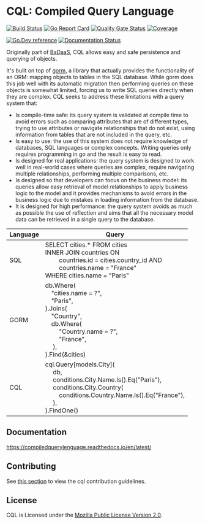# CQL: Compiled Query Language <!-- omit in toc -->

[![Build Status](https://github.com/FrancoLiberali/cql/actions/workflows/cql.yml/badge.svg?branch=main)](https://github.com/FrancoLiberali/cql/actions)
[![Go Report Card](https://goreportcard.com/badge/github.com/FrancoLiberali/cql)](https://goreportcard.com/report/github.com/FrancoLiberali/cql)
[![Quality Gate Status](https://sonarcloud.io/api/project_badges/measure?project=FrancoLiberali_cql&metric=alert_status)](https://sonarcloud.io/summary/new_code?id=FrancoLiberali_cql)
[![Coverage](https://sonarcloud.io/api/project_badges/measure?project=FrancoLiberali_cql&metric=coverage)](https://sonarcloud.io/summary/new_code?id=FrancoLiberali_cql)

[![Go.Dev reference](https://img.shields.io/badge/go.dev-reference-blue?logo=go&logoColor=white)](https://pkg.go.dev/github.com/FrancoLiberali/cql)
[![Documentation Status](https://readthedocs.org/projects/compiledquerylenguage/badge/?version=latest)](https://compiledquerylenguage.readthedocs.io/en/latest/?badge=latest)

Originally part of [BaDaaS](https://github.com/ditrit/badaas), CQL allows easy and safe persistence and querying of objects.

It's built on top of [gorm](https://gorm.io/), a library that actually provides the functionality of an ORM: mapping objects to tables in the SQL database. While gorm does this job well with its automatic migration then performing queries on these objects is somewhat limited, forcing us to write SQL queries directly when they are complex. CQL seeks to address these limitations with a query system that:

- Is compile-time safe: its query system is validated at compile time to avoid errors such as comparing attributes that are of different types, trying to use attributes or navigate relationships that do not exist, using information from tables that are not included in the query, etc.
- Is easy to use: the use of this system does not require knowledge of databases, SQL languages or complex concepts. Writing queries only requires programming in go and the result is easy to read.
- Is designed for real applications: the query system is designed to work well in real-world cases where queries are complex, require navigating multiple relationships, performing multiple comparisons, etc.
- Is designed so that developers can focus on the business model: its queries allow easy retrieval of model relationships to apply business logic to the model and it provides mechanisms to avoid errors in the business logic due to mistakes in loading information from the database.
- It is designed for high performance: the query system avoids as much as possible the use of reflection and aims that all the necessary model data can be retrieved in a single query to the database.

| Language | Query |
|---|---|
| SQL | SELECT cities.* FROM cities <br> INNER JOIN countries ON <br>&emsp;&emsp; countries.id = cities.country_id AND <br>&emsp;&emsp; countries.name = "France" <br> WHERE cities.name = "Paris" |
| GORM | db.Where(<br>&emsp;"cities.name = ?",<br>&emsp;"Paris",<br>).Joins(<br>&emsp;"Country",<br>&emsp;db.Where( <br>&emsp;&emsp; "Country.name = ?", <br>&emsp;&emsp; "France", <br>&emsp; ), <br> ).Find(&cities) |
| CQL | cql.Query[models.City]( <br>&emsp; db, <br>&emsp; conditions.City.Name.Is().Eq("Paris"), <br>&emsp; conditions.City.Country( <br>&emsp;&emsp; conditions.Country.Name.Is().Eq("France"), <br>&emsp; ), <br> ).FindOne() |

## Documentation

<https://compiledquerylenguage.readthedocs.io/en/latest/>

## Contributing

See [this section](./docs/contributing/contributing.md) to view the cql contribution guidelines.

## License

CQL is Licensed under the [Mozilla Public License Version 2.0](../LICENSE).
